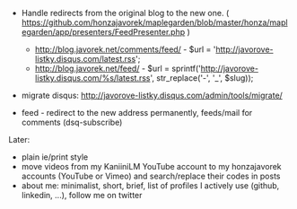
- Handle redirects from the original blog to the new one.
    ( https://github.com/honzajavorek/maplegarden/blob/master/honza/maplegarden/app/presenters/FeedPresenter.php )
    - http://blog.javorek.net/comments/feed/ - $url = 'http://javorove-listky.disqus.com/latest.rss';
    - http://blog.javorek.net/feed/ - $url = sprintf('http://javorove-listky.disqus.com/%s/latest.rss', str_replace('-', '_', $slug));

- migrate disqus: http://javorove-listky.disqus.com/admin/tools/migrate/
- feed - redirect to the new address permanently, feeds/mail for comments (dsq-subscribe)

Later:
- plain ie/print style
- move videos from my KaniiniLM YouTube account to my honzajavorek accounts (YouTube or Vimeo) and search/replace their codes in posts
- about me: minimalist, short, brief, list of profiles I actively use (github, linkedin, ...), follow me on twitter

